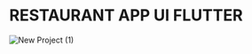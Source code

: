 # RESTAURANT APP UI FLUTTER

![New Project (1)](https://user-images.githubusercontent.com/77012663/159136820-8670650a-df03-443e-aa5c-cce5a037ea44.jpg)

